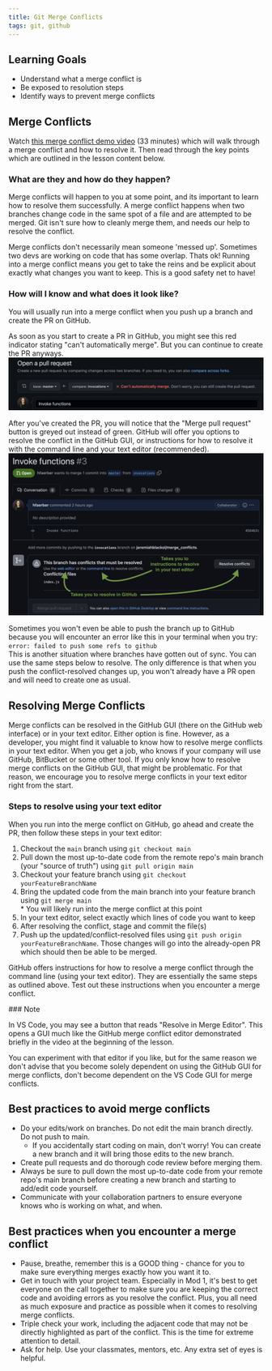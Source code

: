 ```yaml
---
title: Git Merge Conflicts
tags: git, github
---
```


## Learning Goals
- Understand what a merge conflict is
- Be exposed to resolution steps
- Identify ways to prevent merge conflicts

## Merge Conflicts

<!-- Watch [this merge conflict demo video](https://youtu.be/j0MW7jSc25I?t=0h00m00s) -->
Watch <a href="https://youtu.be/j0MW7jSc25I?t=0h00m00s" target="_blank">this merge conflict demo video</a> (33 minutes) which will walk through a merge conflict and how to resolve it.   Then read through the key points which are outlined in the lesson content below.

### What are they and how do they happen?  
Merge conflicts will happen to you at some point, and its important to learn how to resolve them successfully. A merge conflict happens when two branches change code in the same spot of a file and are attempted to be merged. Git isn't sure how to cleanly merge them, and needs our help to resolve the conflict.  

Merge conflicts don't necessarily mean someone 'messed up'.  Sometimes two devs are working on code that has some overlap.  Thats ok!  Running into a merge conflict means you get to take the reins and be explicit about exactly what changes you want to keep.  This is a good safety net to have!  

### How will I know and what does it look like?
You will usually run into a merge conflict when you push up a branch and create the PR on GitHub.  

As soon as you start to create a PR in GitHub, you might see this red indicator stating "can't automatically merge".  But you can continue to create the PR anyways.  
<img src="../../assets/images/lessons/merge-conflicts/cant-automatically-merge.png">  

After you've created the PR, you will notice that the "Merge pull request" button is greyed out instead of green.  GitHub will offer you options to resolve the conflict in the GitHub GUI, or instructions for how to resolve it with the command line and your text editor (recommended).
<img src="../../assets/images/lessons/merge-conflicts/merge-conflict-buttons.png">

Sometimes you won't even be able to push the branch up to GitHub because you will encounter an error like this in your terminal when you try:  
  `error: failed to push some refs to github`  
This is another situation where branches have gotten out of sync. You can use the same steps below to resolve. The only difference is that when you push the conflict-resolved changes up, you won't already have a PR open and will need to create one as usual.

## Resolving Merge Conflicts
Merge conflicts can be resolved in the GitHub GUI (there on the GitHub web interface) or in your text editor.  Either option is fine.  However, as a developer, you might find it valuable to know how to resolve merge conflicts in your text editor.  When you get a job, who knows if your company will use GitHub, BitBucket or some other tool.  If you only know how to resolve merge conflicts on the GitHub GUI, that might be problematic.  For that reason, we encourage you to resolve merge conflicts in your text editor right from the start.

### Steps to resolve using your text editor
When you run into the merge conflict on GitHub, go ahead and create the PR, then follow these steps in your text editor:  
  1. Checkout the `main` branch using `git checkout main`  
  1. Pull down the most up-to-date code from the remote repo's main branch (your "source of truth") using `git pull origin main`  
  1. Checkout your feature branch using `git checkout yourFeatureBranchName`  
  1. Bring the updated code from the main branch into your feature branch using `git merge main`  
    * You will likely run into the merge conflict at this point  
  1. In your text editor, select exactly which lines of code you want to keep  
  1. After resolving the conflict, stage and commit the file(s)  
  1. Push up the updated/conflict-resolved files using `git push origin yourFeatureBranchName`.  Those changes will go into the already-open PR which should then be able to be merged.

GitHub offers instructions for how to resolve a merge conflict through the command line (using your text editor).  They are essentially the same steps as outlined above.  Test out these instructions when you encounter a merge conflict.  

<section class="note">
### Note

In VS Code, you may see a button that reads "Resolve in Merge Editor". This opens a GUI much like the GitHub merge conflict editor demonstrated briefly in the video at the beginning of the lesson.

You can experiment with that editor if you like, but for the same reason we don't advise that you become solely dependent on using the GitHub GUI for merge conflicts, don't become dependent on the VS Code GUI for merge conflicts.
</section>

## Best practices to avoid merge conflicts
- Do your edits/work on branches.  Do not edit the main branch directly. Do not push to main.
  - If you accidentally start coding on main, don't worry!  You can create a new branch and it will bring those edits to the new branch.
- Create pull requests and do thorough code review before merging them.
- Always be sure to pull down the most up-to-date code from your remote repo's main branch before creating a new branch and starting to add/edit code yourself.
- Communicate with your collaboration partners to ensure everyone knows who is working on what, and when.

## Best practices when you encounter a merge conflict
- Pause, breathe, remember this is a GOOD thing - chance for you to make sure everything merges exactly how you want it to.
- Get in touch with your project team.  Especially in Mod 1, it's best to get everyone on the call together to make sure you are keeping the correct code and avoiding errors as you resolve the conflict.  Plus, you all need as much exposure and practice as possible when it comes to resolving merge conflicts.
- Triple check your work, including the adjacent code that may not be directly highlighted as part of the conflict.  This is the time for extreme attention to detail.
- Ask for help.  Use your classmates, mentors, etc.  Any extra set of eyes is helpful.
